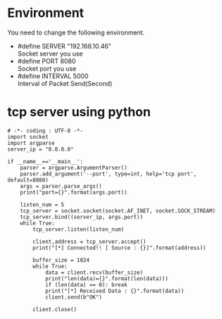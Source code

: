 # Environment
You need to change the following environment.

- #define SERVER          "192.168.10.46"    
Socket server you use   
- #define PORT            8080   
Socket port you use   
- #define INTERVAL        5000   
Interval of Packet Send(Second)   


# tcp server using python
```
# -*- coding : UTF-8 -*-
import socket
import argparse
server_ip = "0.0.0.0"

if __name__=='__main__':
    parser = argparse.ArgumentParser()
    parser.add_argument('--port', type=int, help='tcp port', default=8080)
    args = parser.parse_args()
    print("port={}".format(args.port))

    listen_num = 5
    tcp_server = socket.socket(socket.AF_INET, socket.SOCK_STREAM)
    tcp_server.bind((server_ip, args.port))
    while True:
        tcp_server.listen(listen_num)

        client,address = tcp_server.accept()
        print("[*] Connected!! [ Source : {}]".format(address))

        buffer_size = 1024
        while True:
            data = client.recv(buffer_size)
            print("len(data)={}".format(len(data)))
            if (len(data) == 0): break
            print("[*] Received Data : {}".format(data))
            client.send(b"OK")

        client.close()
```
